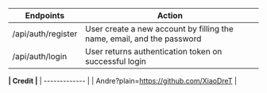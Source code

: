 | Endpoints  | Action |
| ------------- | ------------- |
| /api/auth/register | User create a new account by filling the name, email, and the password  |
| /api/auth/login  | User returns authentication token on successful login  |

**| Credit |**
| ------------- |
| Andre?plain=https://github.com/XiaoDreT |
